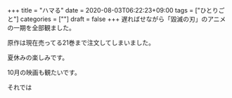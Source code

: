 +++
title = "ハマる"
date = 2020-08-03T06:22:23+09:00
tags = ["ひとりごと"]
categories = [""]
draft = false
+++
遅ればせながら「毀滅の刃」のアニメの一期を全部観ました。

原作は現在売ってる21巻まで注文してしまいました。

夏休みの楽しみです。

10月の映画も観たいです。

それでは
